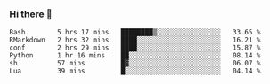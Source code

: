 ### Hi there 👋

<!--
**gustavkrist/gustavkrist** is a ✨ _special_ ✨ repository because its `README.md` (this file) appears on your GitHub profile.

Here are some ideas to get you started:

- 🔭 I’m currently working on ...
- 🌱 I’m currently learning ...
- 👯 I’m looking to collaborate on ...
- 🤔 I’m looking for help with ...
- 💬 Ask me about ...
- 📫 How to reach me: ...
- 😄 Pronouns: ...
- ⚡ Fun fact: ...
-->

<!--START_SECTION:waka-->

```text
Bash        5 hrs 17 mins   ████████▒░░░░░░░░░░░░░░░░   33.65 %
RMarkdown   2 hrs 32 mins   ████░░░░░░░░░░░░░░░░░░░░░   16.21 %
conf        2 hrs 29 mins   ████░░░░░░░░░░░░░░░░░░░░░   15.87 %
Python      1 hr 16 mins    ██░░░░░░░░░░░░░░░░░░░░░░░   08.14 %
sh          57 mins         █▓░░░░░░░░░░░░░░░░░░░░░░░   06.07 %
Lua         39 mins         █░░░░░░░░░░░░░░░░░░░░░░░░   04.14 %
```

<!--END_SECTION:waka-->
